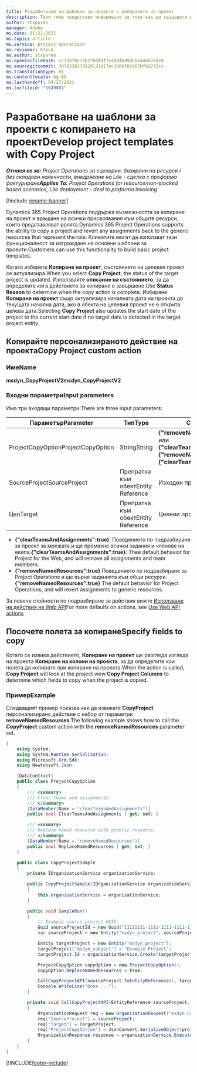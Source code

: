```yaml
---
title: Разработване на шаблони за проекти с копирането на проект
description: Тази тема предоставя информация за това как да създадете шаблони за проекти с помощта на персонализираното действие Копиране на проект.
author: stsporen
manager: Annbe
ms.date: 01/21/2021
ms.topic: article
ms.service: project-operations
ms.reviewer: kfend
ms.author: stsporen
ms.openlocfilehash: cc17df0c73b276048f7c4b04bd9dc6644e828dc0
ms.sourcegitcommit: 3d78338773929121d17ec3386f6cb67bfb2272cc
ms.translationtype: HT
ms.contentlocale: bg-BG
ms.lasthandoff: 04/27/2021
ms.locfileid: "5949801"
---
```

# <a name="develop-project-templates-with-copy-project"></a><span data-ttu-id="e1085-103">Разработване на шаблони за проекти с копирането на проект</span><span class="sxs-lookup"><span data-stu-id="e1085-103">Develop project templates with Copy Project</span></span>

<span data-ttu-id="e1085-104">_**Отнася се за:** Project Operations за сценарии, базирани на ресурси / без складови наличности, внедряване на Lite - сделка с проформа фактуриране_</span><span class="sxs-lookup"><span data-stu-id="e1085-104">_**Applies To:** Project Operations for resource/non-stocked based scenarios, Lite deployment - deal to proforma invoicing_</span></span>

[!include [rename-banner](~/includes/cc-data-platform-banner.md)]

<span data-ttu-id="e1085-105">Dynamics 365 Project Operations поддържа възможността за копиране на проект и връщане на всички присвоявания към общите ресурси, които представляват ролята.</span><span class="sxs-lookup"><span data-stu-id="e1085-105">Dynamics 365 Project Operations supports the ability to copy a project and revert any assignments back to the generic resources that represent the role.</span></span> <span data-ttu-id="e1085-106">Клиентите могат да използват тази функционалност за изграждане на основни шаблони за проекти.</span><span class="sxs-lookup"><span data-stu-id="e1085-106">Customers can use this functionality to build basic project templates.</span></span>

<span data-ttu-id="e1085-107">Когато изберете **Копиране на проект**, състоянието на целевия проект се актуализира.</span><span class="sxs-lookup"><span data-stu-id="e1085-107">When you select **Copy Project**, the status of the target project is updated.</span></span> <span data-ttu-id="e1085-108">Използвайте **описание на състоянието**, за да определите кога действието за копиране е завършено.</span><span class="sxs-lookup"><span data-stu-id="e1085-108">Use **Status Reason** to determine when the copy action is complete.</span></span> <span data-ttu-id="e1085-109">Избиране **Копиране на проект** също актуализира началната дата на проекта до текущата начална дата, ако в обекта на целевия проект не е открита целева дата.</span><span class="sxs-lookup"><span data-stu-id="e1085-109">Selecting **Copy Project** also updates the start date of the project to the current start date if no target date is detected in the target project entity.</span></span>

## <a name="copy-project-custom-action"></a><span data-ttu-id="e1085-110">Копирайте персонализираното действие на проекта</span><span class="sxs-lookup"><span data-stu-id="e1085-110">Copy Project custom action</span></span> 

### <a name="name"></a><span data-ttu-id="e1085-111">Име</span><span class="sxs-lookup"><span data-stu-id="e1085-111">Name</span></span> 

<span data-ttu-id="e1085-112">**msdyn_CopyProjectV2**</span><span class="sxs-lookup"><span data-stu-id="e1085-112">**msdyn_CopyProjectV2**</span></span>

### <a name="input-parameters"></a><span data-ttu-id="e1085-113">Входни параметри</span><span class="sxs-lookup"><span data-stu-id="e1085-113">Input parameters</span></span>
<span data-ttu-id="e1085-114">Има три входящи параметри:</span><span class="sxs-lookup"><span data-stu-id="e1085-114">There are three input parameters:</span></span>

| <span data-ttu-id="e1085-115">Параметър</span><span class="sxs-lookup"><span data-stu-id="e1085-115">Parameter</span></span>          | <span data-ttu-id="e1085-116">Тип</span><span class="sxs-lookup"><span data-stu-id="e1085-116">Type</span></span>   | <span data-ttu-id="e1085-117">Стойности</span><span class="sxs-lookup"><span data-stu-id="e1085-117">Values</span></span>                                                   | 
|--------------------|--------|----------------------------------------------------------|
| <span data-ttu-id="e1085-118">ProjectCopyOption</span><span class="sxs-lookup"><span data-stu-id="e1085-118">ProjectCopyOption</span></span>  | <span data-ttu-id="e1085-119">String</span><span class="sxs-lookup"><span data-stu-id="e1085-119">String</span></span> | <span data-ttu-id="e1085-120">**{"removeNamedResources":true}** или **{"clearTeamsAndAssignments":true}**</span><span class="sxs-lookup"><span data-stu-id="e1085-120">**{"removeNamedResources":true}** or **{"clearTeamsAndAssignments":true}**</span></span> |
| <span data-ttu-id="e1085-121">SourceProject</span><span class="sxs-lookup"><span data-stu-id="e1085-121">SourceProject</span></span>      | <span data-ttu-id="e1085-122">Препратка към обект</span><span class="sxs-lookup"><span data-stu-id="e1085-122">Entity Reference</span></span> | <span data-ttu-id="e1085-123">Изходен проект</span><span class="sxs-lookup"><span data-stu-id="e1085-123">Source Project</span></span> |
| <span data-ttu-id="e1085-124">Цел</span><span class="sxs-lookup"><span data-stu-id="e1085-124">Target</span></span>             | <span data-ttu-id="e1085-125">Препратка към обект</span><span class="sxs-lookup"><span data-stu-id="e1085-125">Entity Reference</span></span> | <span data-ttu-id="e1085-126">Целеви проект</span><span class="sxs-lookup"><span data-stu-id="e1085-126">Target Project</span></span> |


- <span data-ttu-id="e1085-127">**{"clearTeamsAndAssignments":true}**: Поведението по подразбиране за проект за мрежата и ще премахне всички задания и членове на екипа.</span><span class="sxs-lookup"><span data-stu-id="e1085-127">**{"clearTeamsAndAssignments":true}**: Thee default behavior for Project for the Web, and will remove all assignments and team members.</span></span>
- <span data-ttu-id="e1085-128">**{"removeNamedResources":true}** Поведението по подразбиране за Project Operations и ще върне заданията към общи ресурси.</span><span class="sxs-lookup"><span data-stu-id="e1085-128">**{"removeNamedResources":true}** The default behavior for Project Operations, and will revert assignments to generic resources.</span></span>

<span data-ttu-id="e1085-129">За повече стойности по подразбиране за действия вижте [Използване на действия на Web API](/powerapps/developer/common-data-service/webapi/use-web-api-actions)</span><span class="sxs-lookup"><span data-stu-id="e1085-129">For more defaults on actions, see [Use Web API actions](/powerapps/developer/common-data-service/webapi/use-web-api-actions)</span></span>

## <a name="specify-fields-to-copy"></a><span data-ttu-id="e1085-130">Посочете полета за копиране</span><span class="sxs-lookup"><span data-stu-id="e1085-130">Specify fields to copy</span></span> 
<span data-ttu-id="e1085-131">Когато се извика действието, **Копиране на проект** ще разгледа изгледа на проекта **Копиране на колони на проекта**, за да определите кои полета да копирате при копиране на проекта.</span><span class="sxs-lookup"><span data-stu-id="e1085-131">When the action is called, **Copy Project** will look at the project view **Copy Project Columns** to determine which fields to copy when the project is copied.</span></span>


### <a name="example"></a><span data-ttu-id="e1085-132">Пример</span><span class="sxs-lookup"><span data-stu-id="e1085-132">Example</span></span>
<span data-ttu-id="e1085-133">Следващият пример показва как да извикате **CopyProject** персонализирано действие с набор от параметри **removeNamedResources**.</span><span class="sxs-lookup"><span data-stu-id="e1085-133">The following example shows how to call the **CopyProject** custom action with the **removeNamedResources** parameter set.</span></span>
```C#
{
    using System;
    using System.Runtime.Serialization;
    using Microsoft.Xrm.Sdk;
    using Newtonsoft.Json;

    [DataContract]
    public class ProjectCopyOption
    {
        /// <summary>
        /// Clear teams and assignments.
        /// </summary>
        [DataMember(Name = "clearTeamsAndAssignments")]
        public bool ClearTeamsAndAssignments { get; set; }

        /// <summary>
        /// Replace named resource with generic resource.
        /// </summary>
        [DataMember(Name = "removeNamedResources")]
        public bool ReplaceNamedResources { get; set; }
    }

    public class CopyProjectSample
    {
        private IOrganizationService organizationService;

        public CopyProjectSample(IOrganizationService organizationService)
        {
            this.organizationService = organizationService;
        }

        public void SampleRun()
        {
            // Example source project GUID
            Guid sourceProjectId = new Guid("11111111-1111-1111-1111-111111111111");
            var sourceProject = new Entity("msdyn_project", sourceProjectId);

            Entity targetProject = new Entity("msdyn_project");
            targetProject["msdyn_subject"] = "Example Project";
            targetProject.Id = organizationService.Create(targetProject);

            ProjectCopyOption copyOption = new ProjectCopyOption();
            copyOption.ReplaceNamedResources = true;

            CallCopyProjectAPI(sourceProject.ToEntityReference(), targetProject.ToEntityReference(), copyOption);
            Console.WriteLine("Done ...");
        }

        private void CallCopyProjectAPI(EntityReference sourceProject, EntityReference TargetProject, ProjectCopyOption projectCopyOption)
        {
            OrganizationRequest req = new OrganizationRequest("msdyn_CopyProjectV2");
            req["SourceProject"] = sourceProject;
            req["Target"] = TargetProject;
            req["ProjectCopyOption"] = JsonConvert.SerializeObject(projectCopyOption);
            OrganizationResponse response = organizationService.Execute(req);
        }
    }
}
```


[!INCLUDE[footer-include](../includes/footer-banner.md)]